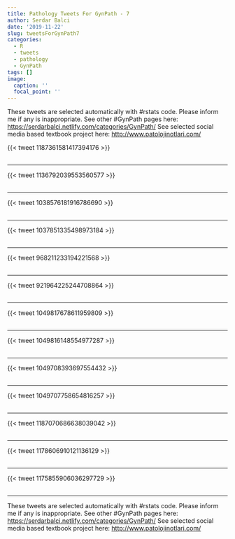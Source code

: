 ```yaml
---
title: Pathology Tweets For GynPath - 7
author: Serdar Balci
date: '2019-11-22'
slug: tweetsForGynPath7
categories:
  - R
  - tweets
  - pathology
  - GynPath
tags: []
image:
  caption: ''
  focal_point: ''
---
```



These tweets are selected automatically with #rstats code. Please inform me if any is inappropriate.
See other #GynPath pages here: https://serdarbalci.netlify.com/categories/GynPath/ 
See selected social media based textbook project here: http://www.patolojinotlari.com/

{{< tweet 1187361581417394176 >}}
<br>
<br>
<hr>
{{< tweet 1136792039553560577 >}}
<br>
<br>
<hr>
{{< tweet 1038576181916786690 >}}
<br>
<br>
<hr>
{{< tweet 1037851335498973184 >}}
<br>
<br>
<hr>
{{< tweet 968211233194221568 >}}
<br>
<br>
<hr>
{{< tweet 921964225244708864 >}}
<br>
<br>
<hr>
{{< tweet 1049817678611959809 >}}
<br>
<br>
<hr>
{{< tweet 1049816148554977287 >}}
<br>
<br>
<hr>
{{< tweet 1049708393697554432 >}}
<br>
<br>
<hr>
{{< tweet 1049707758654816257 >}}
<br>
<br>
<hr>
{{< tweet 1187070686638039042 >}}
<br>
<br>
<hr>
{{< tweet 1178606910121136129 >}}
<br>
<br>
<hr>
{{< tweet 1175855906036297729 >}}
<br>
<br>
<hr>


These tweets are selected automatically with #rstats code. Please inform me if any is inappropriate.
See other #GynPath pages here: https://serdarbalci.netlify.com/categories/GynPath/ 
See selected social media based textbook project here: http://www.patolojinotlari.com/
